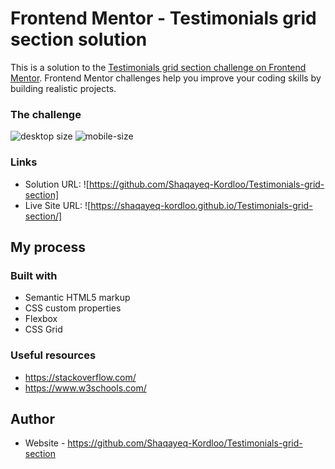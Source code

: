 # Frontend Mentor - Testimonials grid section solution

This is a solution to the [Testimonials grid section challenge on Frontend Mentor](https://www.frontendmentor.io/challenges/testimonials-grid-section-Nnw6J7Un7). Frontend Mentor challenges help you improve your coding skills by building realistic projects.



### The challenge


![desktop size](https://user-images.githubusercontent.com/100580688/187072714-c43065b2-c5a1-4bd0-9c68-6f7652086651.PNG)
![mobile-size](https://user-images.githubusercontent.com/100580688/187072754-32200a7b-4b7a-4d68-89a6-4f41385bad35.png)

### Links
- Solution URL: ![https://github.com/Shaqayeq-Kordloo/Testimonials-grid-section]
- Live Site URL: ![https://shaqayeq-kordloo.github.io/Testimonials-grid-section/]

## My process

### Built with

- Semantic HTML5 markup
- CSS custom properties
- Flexbox
- CSS Grid

### Useful resources

- https://stackoverflow.com/
- https://www.w3schools.com/
## Author

- Website - https://github.com/Shaqayeq-Kordloo/Testimonials-grid-section

